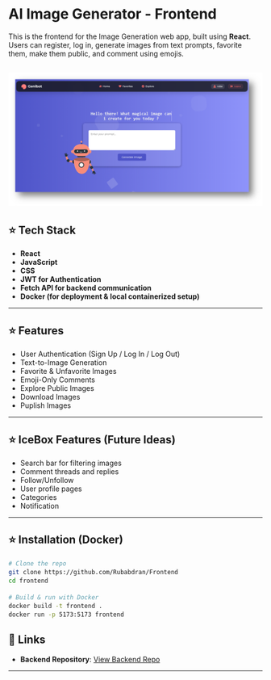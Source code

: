 # AI Image Generator - Frontend

This is the frontend for the Image Generation web app, built using **React**. Users can register, log in, generate images from text prompts, favorite them, make them public, and comment using emojis.

![alt text](image.png)
---

## ⭐ Tech Stack

- **React**
- **JavaScript**
- **CSS**
- **JWT for Authentication**
- **Fetch API for backend communication**
- **Docker (for deployment & local containerized setup)**

---

## ⭐ Features

-  User Authentication (Sign Up / Log In / Log Out)
-  Text-to-Image Generation
-  Favorite & Unfavorite Images
-  Emoji-Only Comments
-  Explore Public Images
-  Download Images
-  Puplish Images

---
## ⭐ IceBox Features (Future Ideas)
- Search bar for filtering images
- Comment threads and replies
- Follow/Unfollow
- User profile pages
- Categories
- Notification 

---
## ⭐ Installation (Docker)

```bash
# Clone the repo
git clone https://github.com/Rubabdran/Frontend
cd frontend

# Build & run with Docker
docker build -t frontend .
docker run -p 5173:5173 frontend
```

## 🔗 Links

- **Backend Repository**: [View Backend Repo](https://github.com/Rubabdran/Backend.git)

---

 